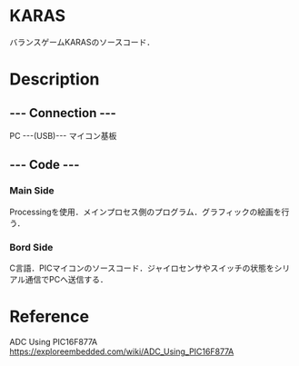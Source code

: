 # KARAS
バランスゲームKARASのソースコード．

# Description
## --- Connection ---
PC ---(USB)--- マイコン基板

## --- Code ---
### Main Side
Processingを使用．メインプロセス側のプログラム．グラフィックの絵画を行う．

### Bord Side
C言語．PICマイコンのソースコード．ジャイロセンサやスイッチの状態をシリアル通信でPCへ送信する．

# Reference
ADC Using PIC16F877A
https://exploreembedded.com/wiki/ADC_Using_PIC16F877A
